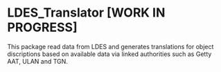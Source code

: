 # LDES_Translator [WORK IN PROGRESS]

This package read data from LDES and generates translations for object discriptions based on available data via linked authorities such as Getty AAT, ULAN and TGN. 
